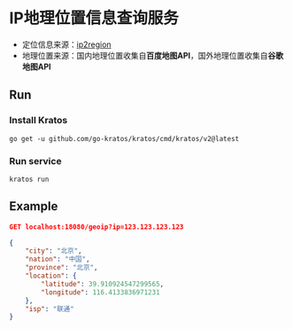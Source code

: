 # IP地理位置信息查询服务


* 定位信息来源：[ip2region](https://github.com/lionsoul2014/ip2region)
* 地理位置来源：国内地理位置收集自**百度地图API**，国外地理位置收集自**谷歌地图API**



## Run

### Install Kratos
```
go get -u github.com/go-kratos/kratos/cmd/kratos/v2@latest
```

### Run service
```
kratos run
```



## Example

```json
GET localhost:18080/geoip?ip=123.123.123.123

{
	"city": "北京",
	"nation": "中国",
	"province": "北京",
	"location": {
		"latitude": 39.910924547299565,
		"longitude": 116.4133836971231
	},
	"isp": "联通"
}
```